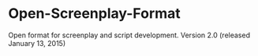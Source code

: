 # Open-Screenplay-Format
Open format for screenplay and script development. Version 2.0 (released January 13, 2015)
